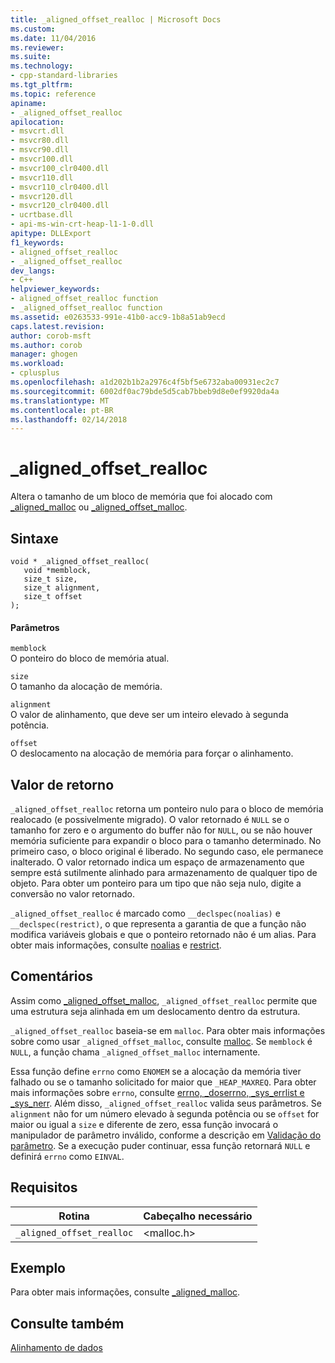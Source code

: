 ```yaml
---
title: _aligned_offset_realloc | Microsoft Docs
ms.custom: 
ms.date: 11/04/2016
ms.reviewer: 
ms.suite: 
ms.technology:
- cpp-standard-libraries
ms.tgt_pltfrm: 
ms.topic: reference
apiname:
- _aligned_offset_realloc
apilocation:
- msvcrt.dll
- msvcr80.dll
- msvcr90.dll
- msvcr100.dll
- msvcr100_clr0400.dll
- msvcr110.dll
- msvcr110_clr0400.dll
- msvcr120.dll
- msvcr120_clr0400.dll
- ucrtbase.dll
- api-ms-win-crt-heap-l1-1-0.dll
apitype: DLLExport
f1_keywords:
- aligned_offset_realloc
- _aligned_offset_realloc
dev_langs:
- C++
helpviewer_keywords:
- aligned_offset_realloc function
- _aligned_offset_realloc function
ms.assetid: e0263533-991e-41b0-acc9-1b8a51ab9ecd
caps.latest.revision: 
author: corob-msft
ms.author: corob
manager: ghogen
ms.workload:
- cplusplus
ms.openlocfilehash: a1d202b1b2a2976c4f5bf5e6732aba00931ec2c7
ms.sourcegitcommit: 6002df0ac79bde5d5cab7bbeb9d8e0ef9920da4a
ms.translationtype: MT
ms.contentlocale: pt-BR
ms.lasthandoff: 02/14/2018
---
```

# <a name="alignedoffsetrealloc"></a>_aligned_offset_realloc
Altera o tamanho de um bloco de memória que foi alocado com [_aligned_malloc](../../c-runtime-library/reference/aligned-malloc.md) ou [_aligned_offset_malloc](../../c-runtime-library/reference/aligned-offset-malloc.md).  
  
## <a name="syntax"></a>Sintaxe  
  
```  
void * _aligned_offset_realloc(  
   void *memblock,   
   size_t size,   
   size_t alignment,  
   size_t offset  
);  
```  
  
#### <a name="parameters"></a>Parâmetros  
 `memblock`  
 O ponteiro do bloco de memória atual.  
  
 `size`  
 O tamanho da alocação de memória.  
  
 `alignment`  
 O valor de alinhamento, que deve ser um inteiro elevado à segunda potência.  
  
 `offset`  
 O deslocamento na alocação de memória para forçar o alinhamento.  
  
## <a name="return-value"></a>Valor de retorno  
 `_aligned_offset_realloc` retorna um ponteiro nulo para o bloco de memória realocado (e possivelmente migrado). O valor retornado é `NULL` se o tamanho for zero e o argumento do buffer não for `NULL`, ou se não houver memória suficiente para expandir o bloco para o tamanho determinado. No primeiro caso, o bloco original é liberado. No segundo caso, ele permanece inalterado. O valor retornado indica um espaço de armazenamento que sempre está sutilmente alinhado para armazenamento de qualquer tipo de objeto. Para obter um ponteiro para um tipo que não seja nulo, digite a conversão no valor retornado.  
  
 `_aligned_offset_realloc` é marcado como `__declspec(noalias)` e `__declspec(restrict)`, o que representa a garantia de que a função não modifica variáveis globais e que o ponteiro retornado não é um alias. Para obter mais informações, consulte [noalias](../../cpp/noalias.md) e [restrict](../../cpp/restrict.md).  
  
## <a name="remarks"></a>Comentários  
 Assim como [_aligned_offset_malloc](../../c-runtime-library/reference/aligned-offset-malloc.md), `_aligned_offset_realloc` permite que uma estrutura seja alinhada em um deslocamento dentro da estrutura.  
  
 `_aligned_offset_realloc` baseia-se em `malloc`. Para obter mais informações sobre como usar `_aligned_offset_malloc`, consulte [malloc](../../c-runtime-library/reference/malloc.md). Se `memblock` é `NULL`, a função chama `_aligned_offset_malloc` internamente.  
  
 Essa função define `errno` como `ENOMEM` se a alocação da memória tiver falhado ou se o tamanho solicitado for maior que `_HEAP_MAXREQ`. Para obter mais informações sobre `errno`, consulte [errno, _doserrno, _sys_errlist e _sys_nerr](../../c-runtime-library/errno-doserrno-sys-errlist-and-sys-nerr.md). Além disso, `_aligned_offset_realloc` valida seus parâmetros. Se `alignment` não for um número elevado à segunda potência ou se `offset` for maior ou igual a `size` e diferente de zero, essa função invocará o manipulador de parâmetro inválido, conforme a descrição em [Validação do parâmetro](../../c-runtime-library/parameter-validation.md). Se a execução puder continuar, essa função retornará `NULL` e definirá `errno` como `EINVAL`.  
  
## <a name="requirements"></a>Requisitos  
  
|Rotina|Cabeçalho necessário|  
|-------------|---------------------|  
|`_aligned_offset_realloc`|\<malloc.h>|  
  
## <a name="example"></a>Exemplo  
 Para obter mais informações, consulte [_aligned_malloc](../../c-runtime-library/reference/aligned-malloc.md).  
  
## <a name="see-also"></a>Consulte também  
 [Alinhamento de dados](../../c-runtime-library/data-alignment.md)